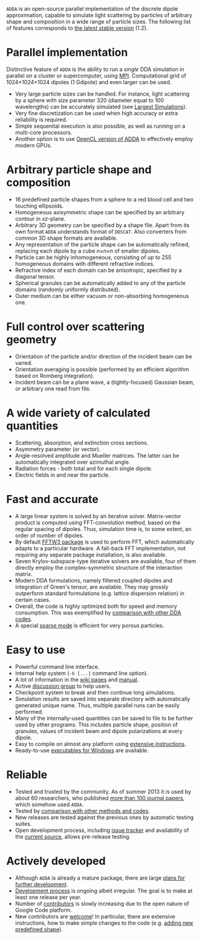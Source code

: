 `ADDA` is an open-source parallel implementation of the discrete dipole approximation, capable to simulate light scattering by particles of arbitrary shape and composition in a wide range of particle sizes. The following list of features corresponds to [the latest stable version](Downloads.md) (1.2).



# Parallel implementation #
Distinctive feature of `ADDA` is the ability to run a _single_ DDA simulation in parallel on a cluster or supercomputer, using [MPI](http://www.mpi-forum.org/). Computational grid of 1024×1024×1024 dipoles (1 Gdipole) and even larger can be used.
  * Very large particle sizes can be handled. For instance, light scattering by a sphere with size parameter 320 (diameter equal to 100 wavelengths) can be accurately simulated (see [Largest Simulations](LargestSimulations.md)).
  * Very fine discretization can be used when high accuracy or extra reliability is required.
  * Simple sequential execution is also possible, as well as running on a multi-core processors.
  * Another option is to use [OpenCL version of ADDA](OpenCL.md) to effectively employ modern GPUs.

# Arbitrary particle shape and composition #
  * 16 predefined particle shapes from a sphere to a red blood cell and two touching ellipsoids.
  * Homogeneous axisymmetric shape can be specified by an arbitrary contour in _xz_-plane.
  * Arbitrary 3D geometry can be specified by a shape file. Apart from its own format `ADDA` understands format of `DDSCAT`. Also converters from common 3D shape formats are available.
  * Any representation of the particle shape can be automatically refined, replacing each dipole by a cube _n×n×n_ of smaller dipoles.
  * Particle can be highly inhomogeneous, consisting of up to 255 homogeneous domains with different refractive indices.
  * Refractive index of each domain can be anisotropic, specified by a diagonal tensor.
  * Spherical granules can be automatically added to any of the particle domains (randomly uniformly distributed).
  * Outer medium can be either vacuum or non-absorbing homogeneous one.

# Full control over scattering geometry #
  * Orientation of the particle and/or direction of the incident beam can be varied.
  * Orientation averaging is possible (performed by an efficient algorithm based on Romberg integration).
  * Incident beam can be a plane wave, a (tightly-focused) Gaussian beam, or arbitrary one read from file.

# A wide variety of calculated quantities #
  * Scattering, absorption, and extinction cross sections.
  * Asymmetry parameter (or vector).
  * Angle-resolved amplitude and Mueller matrices. The latter can be automatically integrated over azimuthal angle.
  * Radiation forces - both total and for each single dipole.
  * Electric fields in and near the particle.

# Fast and accurate #
  * A large linear system is solved by an iterative solver. Matrix-vector product is computed using FFT-convolution method, based on the regular spacing of dipoles. Thus, simulation time is, to some extent, an order of number of dipoles.
  * By default [FFTW3 package](http://www.fftw.org/) is used to perform FFT, which automatically adapts to a particular hardware. A fall-back FFT implementation, not requiring any separate package installation, is also available.
  * Seven Krylov-subspace-type iterative solvers are available, four of them directly employ the complex-symmetric structure of the interaction matrix.
  * Modern DDA formulations, namely filtered coupled dipoles and integration of Green's tensor, are available. They may grossly outperform standard formulations (e.g. lattice dispersion relation) in certain cases.
  * Overall, the code is highly optimized both for speed and memory consumption. This was exemplified by [comparison with other DDA codes](ComparisonOtherCodes#Comparison_with_other_DDA_codes.md).
  * A special [sparse mode](SparseMode.md) is efficient for very porous particles.

# Easy to use #
  * Powerful command line interface.
  * Internal help system (`-h [...]` command line option).
  * A lot of information in the [wiki pages](GettingStarted.md) and [manual](http://a-dda.googlecode.com/svn/trunk/doc/manual.pdf).
  * Active [discussion group](http://groups.google.com/group/adda-discuss) to help users.
  * Checkpoint system to break and then continue long simulations.
  * Simulation results are saved into separate directory with automatically generated unique name. Thus, multiple parallel runs can be easily performed.
  * Many of the internally-used quantities can be saved to file to be further used by other programs. This includes particle shape, position of granules, values of incident beam and dipole polarizations at every dipole.
  * Easy to compile on almost any platform using [extensive instructions](CompilingADDA.md).
  * Ready-to-use [executables for Windows](PackageDescription#Windows_executables.md) are available.

# Reliable #
  * Tested and trusted by the community. As of summer 2013 it is used by about 60 researchers, who published [more than 100 journal papers](Publications.md), which somehow used `ADDA`.
  * Tested by [comparison with other methods and codes](ComparisonOtherCodes.md).
  * New releases are tested against the previous ones by automatic testing suites.
  * Open development process, including [issue tracker](http://code.google.com/p/a-dda/issues) and availability of the [current source](http://code.google.com/p/a-dda/source/browse/), allows pre-release testing.

# Actively developed #
  * Although `ADDA` is already a mature package, there are large [plans for further development](http://code.google.com/p/a-dda/issues).
  * [Development process](http://code.google.com/feeds/p/a-dda/issueupdates/basic) is ongoing albeit irregular. The goal is to make at least one release per year.
  * Number of [contributors](http://code.google.com/p/a-dda/people/list) is slowly increasing due to the open nature of Google Code platform.
  * New contributors are [welcome](InstructionCommitters.md)! In particular, there are extensive instructions, how to make simple changes to the code (e.g. [adding new predefined shape](AddingShape.md)).

